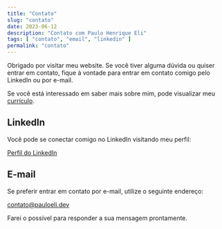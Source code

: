 ```yaml
---
title: "Contato"
slug: "contato"
date: 2023-06-12
description: "Contato com Paulo Henrique Eli"
tags: [ "contato", "email", "linkedin" ]
permalink: "contato"
---
```


Obrigado por visitar meu website. Se você tiver alguma dúvida ou quiser entrar em contato, fique à vontade para entrar
em contato comigo pelo LinkedIn ou por e-mail.

Se você está interessado em saber mais sobre mim, pode visualizar meu [currículo](/resume/paulo.eli.pob.pdf).

## LinkedIn

Você pode se conectar comigo no LinkedIn visitando meu perfil:

[Perfil do LinkedIn](https://www.linkedin.com/in/pauloeli/?locale=pt_BR)

## E-mail

Se preferir entrar em contato por e-mail, utilize o seguinte endereço:

[contato@pauloeli.dev](mailto:contato@pauloeli.dev)

Farei o possível para responder a sua mensagem prontamente.
